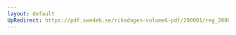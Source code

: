 ```yaml
---
layout: default
UpRedirect: https://pdf.swedeb.se/riksdagen-volumeG-pdf/200001/reg_200001/reg_200001_0228.pdf
---
```

